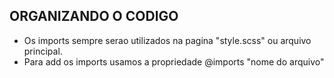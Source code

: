 ## ORGANIZANDO O CODIGO

- Os imports sempre serao utilizados na pagina "style.scss" ou arquivo principal.
- Para add os imports usamos a propriedade @imports "nome do arquivo"